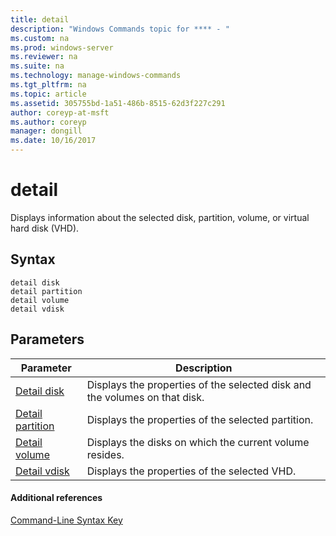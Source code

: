 ```yaml
---
title: detail
description: "Windows Commands topic for **** - "
ms.custom: na
ms.prod: windows-server
ms.reviewer: na
ms.suite: na
ms.technology: manage-windows-commands
ms.tgt_pltfrm: na
ms.topic: article
ms.assetid: 305755bd-1a51-486b-8515-62d3f227c291
author: coreyp-at-msft
ms.author: coreyp
manager: dongill
ms.date: 10/16/2017
---
```


# detail



Displays information about the selected disk, partition, volume, or virtual hard disk (VHD).

## Syntax

```
detail disk
detail partition
detail volume 
detail vdisk
```

## Parameters

|Parameter|Description|
|---------|-----------|
|[Detail disk](detail-disk.md)|Displays the properties of the selected disk and the volumes on that disk.|
|[Detail partition](detail-partition.md)|Displays the properties of the selected partition.|
|[Detail volume](detail-volume.md)|Displays the disks on which the current volume resides.|
|[Detail vdisk](detail-vdisk.md)|Displays the properties of the selected VHD.|

#### Additional references

[Command-Line Syntax Key](command-line-syntax-key.md)

